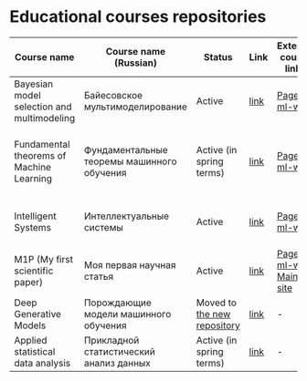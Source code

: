 # Educational courses repositories
|Course name|Course name (Russian)|Status|Link|External course links| Maintainers |
| --- | --- | --- | --- | --- | --- |
| Bayesian model selection and multimodeling | Байесовское мультимоделирование | Active | [link](https://github.com/Intelligent-Systems-Phystech/BMM-21) | [Page on ml-wiki](http://www.machinelearning.ru/wiki/index.php?title=%D0%91%D0%B0%D0%B9%D0%B5%D1%81%D0%BE%D0%B2%D1%81%D0%BA%D0%BE%D0%B5_%D0%BC%D1%83%D0%BB%D1%8C%D1%82%D0%B8%D0%BC%D0%BE%D0%B4%D0%B5%D0%BB%D0%B8%D1%80%D0%BE%D0%B2%D0%B0%D0%BD%D0%B8%D0%B5_%28%D0%BB%D0%B5%D0%BA%D1%86%D0%B8%D0%B8%2C_%D0%9E.%D0%AE._%D0%91%D0%B0%D1%85%D1%82%D0%B5%D0%B5%D0%B2%2C_%D0%92.%D0%92._%D0%A1%D1%82%D1%80%D0%B8%D0%B6%D0%BE%D0%B2%29/%D0%9E%D1%81%D0%B5%D0%BD%D1%8C_2021) | [Oleg Bakhteev](github.com/bahleg/), [Vadim Strijov](https://github.com/Strijov) |
| Fundamental theorems of Machine Learning | Фундаментальные теоремы машинного обучения | Active (in spring terms) | [link](https://github.com/Intelligent-Systems-Phystech/FundamentalTheoremsML) | [Page on ml-wiki](http://www.machinelearning.ru/wiki/index.php?title=%D0%9C%D0%B0%D1%82%D0%B5%D0%BC%D0%B0%D1%82%D0%B8%D1%87%D0%B5%D1%81%D0%BA%D0%B8%D0%B5_%D0%BC%D0%B5%D1%82%D0%BE%D0%B4%D1%8B_%D0%BF%D1%80%D0%BE%D0%B3%D0%BD%D0%BE%D0%B7%D0%B8%D1%80%D0%BE%D0%B2%D0%B0%D0%BD%D0%B8%D1%8F_(%D0%BF%D1%80%D0%B0%D0%BA%D1%82%D0%B8%D0%BA%D0%B0,_%D0%92.%D0%92._%D0%A1%D1%82%D1%80%D0%B8%D0%B6%D0%BE%D0%B2)/%D0%93%D1%80%D1%83%D0%BF%D0%BF%D0%B0_674,_%D0%B2%D0%B5%D1%81%D0%BD%D0%B0_2020) | [Vadim Strijov](https://github.com/Strijov), [Andrii Hraboviy](https://github.com/andriygav), [Oleg Bakhteev](https://github.com/bahleg) |
| Intelligent Systems | Интеллектуальные системы | Active | [link](https://github.com/Intelligent-Systems-Phystech/IntelligentSystem) | [Page on ml-wiki](http://www.machinelearning.ru/wiki/index.php?title=%D0%98%D0%BD%D1%82%D0%B5%D0%BB%D0%BB%D0%B5%D0%BA%D1%82%D1%83%D0%B0%D0%BB%D1%8C%D0%BD%D1%8B%D0%B5_%D1%81%D0%B8%D1%81%D1%82%D0%B5%D0%BC%D1%8B_%28%D1%81%D0%B5%D0%BC%D0%B8%D0%BD%D0%B0%D1%80%2C_%D0%90.%D0%92._%D0%93%D1%80%D0%B0%D0%B1%D0%BE%D0%B2%D0%BE%D0%B9%2C_%D0%92.%D0%92._%D0%A1%D1%82%D1%80%D0%B8%D0%B6%D0%BE%D0%B2%29/%D0%9E%D1%81%D0%B5%D0%BD%D1%8C_2021) |  [Andrii Hraboviy](https://github.com/andriygav),  [Vadim Strijov](https://github.com/Strijov) |
| M1P (My first scientific paper)| Моя первая научная статья | Active | [link](https://github.com/Intelligent-Systems-Phystech/m1p) | [Page on ml-wiki](https://github.com/Intelligent-Systems-Phystech/m1p), [Main site](m1p.org/) | [Vadim Strijov](https://github.com/Strijov) |
| Deep Generative Models | Порождающие модели машинного обучения | Moved to [the new repository](https://github.com/r-isachenko/2021-DGM-MIPT-course) | [link](https://github.com/Intelligent-Systems-Phystech/DeepGenerativeModels) | - | [Roman Isachenko](https://github.com/r-isachenko) |
| Applied statistical data analysis | Прикладной статистический анализ данных |  Active (in spring terms) | [link](https://github.com/Intelligent-Systems-Phystech/psad) | - | [Oleg Bakhteev](github.com/bahleg) |